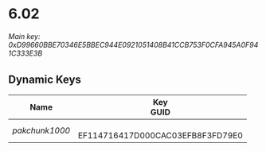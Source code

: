 # 6.02

###### *Main key: 0xD99660BBE70346E5BBEC944E0921051408B41CCB753F0CFA945A0F941C333E3B*

## Dynamic Keys

| Name         | Key<br/>GUID                                                                                            |
|--------------|---------------------------------------------------------------------------------------------------------|
| *pakchunk1000* | <br/>EF114716417D000CAC03EFB8F3FD79E0 |
